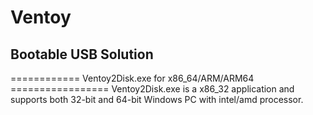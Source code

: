 # Ventoy
## Bootable USB Solution

============ Ventoy2Disk.exe for x86_64/ARM/ARM64 =================
Ventoy2Disk.exe is a x86_32 application and supports both 32-bit and 64-bit Windows PC with intel/amd processor.
